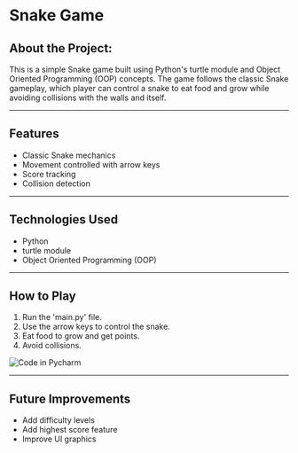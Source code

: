 # Snake Game

## About the Project:	
This is a simple Snake game built using Python's turtle module and Object Oriented Programming (OOP) concepts. The game follows the classic Snake gameplay, which player can control a snake to eat food and grow while avoiding collisions with the walls and itself.

---

## Features
- Classic Snake mechanics
- Movement controlled with arrow keys
- Score tracking
- Collision detection

---

## Technologies Used
- Python
- turtle module
- Object Oriented Programming (OOP)

---

## How to Play
1. Run the 'main.py' file.
2. Use the arrow keys to control the snake.
3. Eat food to grow and get points.
4. Avoid collisions.

![Code in Pycharm](https://github.com/user-attachments/assets/d270692a-8c21-40ee-81f9-883f6db736ad)

---

## Future Improvements
- Add difficulty levels
- Add highest score feature
- Improve UI graphics


